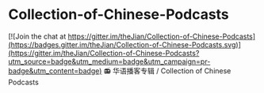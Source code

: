 # Collection-of-Chinese-Podcasts

[![Join the chat at https://gitter.im/theJian/Collection-of-Chinese-Podcasts](https://badges.gitter.im/theJian/Collection-of-Chinese-Podcasts.svg)](https://gitter.im/theJian/Collection-of-Chinese-Podcasts?utm_source=badge&utm_medium=badge&utm_campaign=pr-badge&utm_content=badge)
:radio: 华语播客专辑 / Collection of Chinese Podcasts
